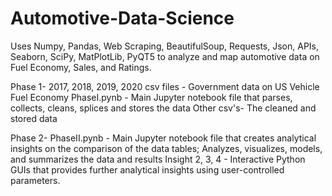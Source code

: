 # Automotive-Data-Science
Uses Numpy, Pandas, Web Scraping, BeautifulSoup, Requests, Json, APIs, Seaborn, SciPy, MatPlotLib, PyQT5 to analyze and map automotive data on Fuel Economy, Sales, and Ratings.

Phase 1-
2017, 2018, 2019, 2020 csv files - Government data on US Vehicle Fuel Economy
PhaseI.pynb - Main Jupyter notebook file that parses, collects, cleans, splices and stores the data
Other csv's- The cleaned and stored data

Phase 2-
PhaseII.pynb - Main Jupyter notebook file that creates analytical insights on the comparison of the data tables; Analyzes, visualizes, models, and summarizes the data and results
Insight 2, 3, 4 - Interactive Python GUIs that provides further analytical insights using user-controlled parameters.

